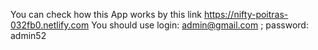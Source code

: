 You can check how this App works by this link https://nifty-poitras-032fb0.netlify.com
You should use login: admin@gmail.com ; password: admin52
